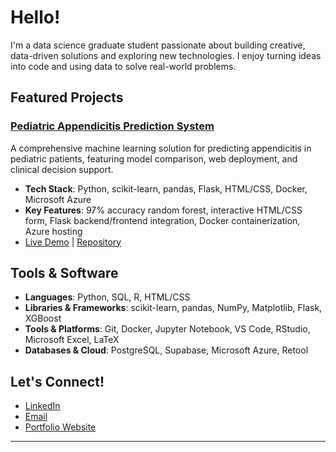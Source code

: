# Hello!

I'm a data science graduate student passionate about building creative, data-driven solutions and exploring new technologies. I enjoy turning ideas into code and using data to solve real-world problems.

## Featured Projects

### [Pediatric Appendicitis Prediction System](https://github.com/danieldema/appendicitis_analysis)
A comprehensive machine learning solution for predicting appendicitis in pediatric patients, featuring model comparison, web deployment, and clinical decision support.
- **Tech Stack**: Python, scikit-learn, pandas, Flask, HTML/CSS, Docker, Microsoft Azure
- **Key Features**: 97% accuracy random forest, interactive HTML/CSS form, Flask backend/frontend integration, Docker containerization, Azure hosting
- [Live Demo](https://appendicitisapp-dnf3btg7btapemd4.eastus-01.azurewebsites.net/) | [Repository](https://github.com/danieldema/appendicitis_analysis)

## Tools & Software

- **Languages**: Python, SQL, R, HTML/CSS
- **Libraries & Frameworks**: scikit-learn, pandas, NumPy, Matplotlib, Flask, XGBoost
- **Tools & Platforms**: Git, Docker, Jupyter Notebook, VS Code, RStudio, Microsoft Excel, LaTeX
- **Databases & Cloud**: PostgreSQL, Supabase, Microsoft Azure, Retool 

## Let's Connect!

- [LinkedIn](https://www.linkedin.com/in/danieldema/)
- [Email](mailto:danieldema42@gmail.com)
- [Portfolio Website](https://danieldema.github.io/)

---
